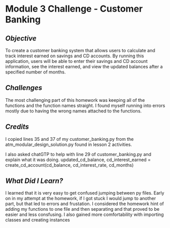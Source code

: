 # Module 3 Challenge - Customer Banking
## _Objective_
To create a customer banking system that allows users to calculate and track interest earned on savings and CD accounts. By running this application, users will be able to enter their savings and CD account information, see the interest earned, and view the updated balances after a specified number of months. 

## _Challenges_
The most challenging part of this homework was keeping all of the functions and the function names straight. I found myself running into errors mostly due to having the wrong names attached to the functions.

## _Credits_
I copied lines 35 and 37 of my customer_banking.py from the atm_modular_design_solution.py found in lesson 2 activities. 

 I also asked chatGTP to help with line 29 of customer_banking.py and explain what it was doing.
    updated_cd_balance, cd_interest_earned = create_cd_account(cd_balance, cd_interest_rate, cd_months)

## _What Did I Learn?_
I learned that it is very easy to get confused jumping between py files. Early on in my attempt at the homework, if I got stuck I would jump to another part, but that led to errors and frustation. I considered the homework hint of adding my functions to one file and then separating and that proved to be easier and less consfusing. I also gained more comfortability with importing classes and creating instances